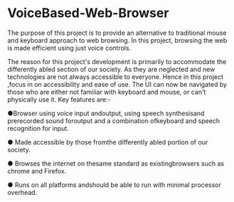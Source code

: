 # VoiceBased-Web-Browser
The purpose of this project is to provide an alternative to traditional mouse and keyboard approach to web browsing. In this project, browsing the web is made efficient  using just voice controls. 

The reason for this project's development is primarily to accommodate the differently abled section of our society. As they are neglected and new technologies are not always accessible to everyone. Hence in this project ,focus in  on accessibility and ease of use. The UI can now be navigated by those who are either not familiar with keyboard and mouse, or can't physically use it.
Key features are:-

●Browser using voice input andoutput, using speech synthesisand prerecorded sound foroutput and a combination ofkeyboard and speech recognition for input.

● Made accessible by those fromthe differently abled portion of our society.

● Browses the internet on thesame standard as existingbrowsers such as chrome and Firefox.

● Runs on all platforms andshould be able to run with minimal processor overhead.



